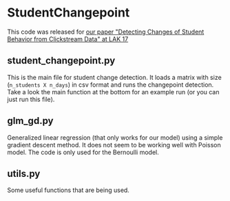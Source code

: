 # StudentChangepoint
This code was released for [our paper "Detecting Changes of Student Behavior from Clickstream Data" at LAK 17](http://dl.acm.org/citation.cfm?id=3027430)

## student_changepoint.py
This is the main file for student change detection.
It loads a matrix with size (`n_students X n_days`) in csv format and runs the changepoint detection.
Take a look the main function at the bottom for an example run (or you can just run this file).

## glm_gd.py
Generalized linear regression (that only works for our model) using a simple gradient descent method.
It does not seem to be working well with Poisson model. The code is only used for the Bernoulli model.

## utils.py
Some useful functions that are being used.
